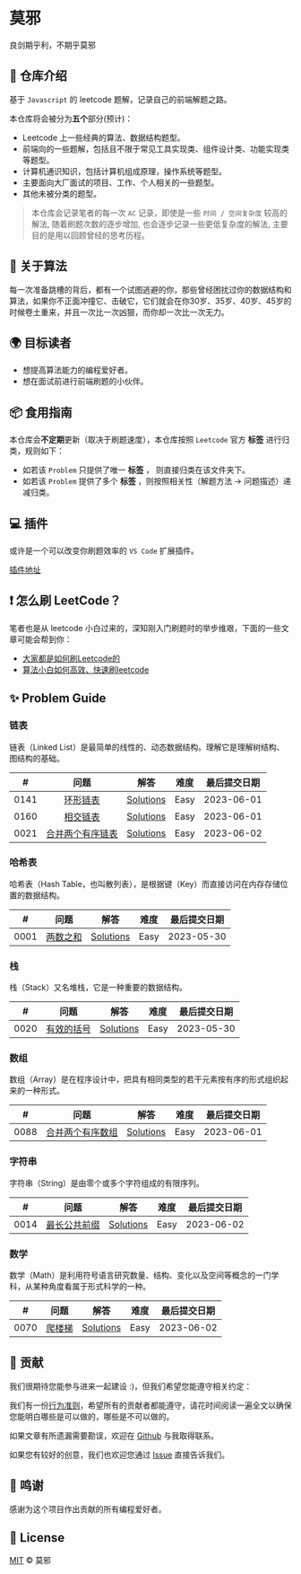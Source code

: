 # 莫邪
良剑期乎利，不期乎莫邪


## 📘 仓库介绍

基于 `Javascript` 的 leetcode 题解，记录自己的前端解题之路。

本仓库将会被分为**五个**部分(预计)：

* Leetcode 上一些经典的算法、数据结构题型。
* 前端向的一些题解，包括且不限于常见工具实现类、组件设计类、功能实现类等题型。
* 计算机通识知识，包括计算机组成原理，操作系统等题型。
* 主要面向大厂面试的项目、工作、个人相关的一些题型。
* 其他未被分类的题型。

> 本仓库会记录笔者的每一次 `AC` 记录，即使是一些 `时间 / 空间复杂度` 较高的解法, 随着刷题次数的逐步增加, 也会逐步记录一些更低复杂度的解法, 主要目的是用以回顾曾经的思考历程。

## 🔱 关于算法

每一次准备跳槽的背后，都有一个试图逃避的你，那些曾经困扰过你的数据结构和算法，如果你不正面冲撞它、击破它，它们就会在你30岁、35岁、40岁、45岁的时候卷土重来，并且一次比一次凶狠，而你却一次比一次无力。

## 🌍  目标读者

* 想提高算法能力的编程爱好者。
* 想在面试前进行前端刷题的小伙伴。

## 📦  食用指南

本仓库会**不定期**更新（取决于刷题速度），本仓库按照 `Leetcode` 官方 **标签** 进行归类，规则如下：

* 如若该 `Problem` 只提供了唯一 **标签** ， 则直接归类在该文件夹下。
* 如若该 `Problem` 提供了多个 **标签** ，则按照相关性（解题方法 -> 问题描述）递减归类。


## 💻 插件

或许是一个可以改变你刷题效率的 `VS Code` 扩展插件。

[插件地址](https://github.com/LeetCode-OpenSource/vscode-leetcode)

## ❗ 怎么刷 LeetCode？

笔者也是从 leetcode 小白过来的，深知刚入门刷题时的举步维艰，下面的一些文章可能会帮到你：

* [大家都是如何刷Leetcode的](https://www.zhihu.com/question/280279208)
* [算法小白如何高效、快速刷leetcode](https://www.zhihu.com/question/321738058)


## ✨ Problem Guide

### 链表

链表（Linked List）是最简单的线性的、动态数据结构。理解它是理解树结构、图结构的基础。

|  #   |                                      问题                                      |                             解答                             | 难度 | 最后提交日期 |
|:----:|:------------------------------------------------------------------------------:|:------------------------------------------------------------:|:----:|:------------:|
| 0141 |        [环形链表](https://leetcode-cn.com/problems/linked-list-cycle/)         |     [Solutions](./数据结构与算法/链表/E0141.环形链表.md)     | Easy |  2023-06-01  |
| 0160 | [相交链表](https://leetcode-cn.com/problems/intersection-of-two-linked-lists/) |     [Solutions](./数据结构与算法/链表/E0160.相交链表.md)     | Easy |  2023-06-01  |
| 0021 |  [合并两个有序链表](https://leetcode-cn.com/problems/merge-two-sorted-lists/)  | [Solutions](./数据结构与算法/链表/E0021.合并两个有序链表.md) | Easy |  2023-06-02  |

### 哈希表

哈希表（Hash Table，也叫散列表），是根据键（Key）而直接访问在内存存储位置的数据结构。

|  #   |                         问题                          |                          解答                          | 难度 | 最后提交日期 |
|:----:|:-----------------------------------------------------:|:------------------------------------------------------:|:----:|:------------:|
| 0001 | [两数之和](https://leetcode-cn.com/problems/two-sum/) | [Solutions](./数据结构与算法/哈希表/E0001.两数之和.md) | Easy |  2023-05-30  |

### 栈

栈（Stack）又名堆栈，它是一种重要的数据结构。

|  #   |                               问题                                |                         解答                         | 难度 | 最后提交日期 |
|:----:|:-----------------------------------------------------------------:|:----------------------------------------------------:|:----:|:------------:|
| 0020 | [有效的括号](https://leetcode-cn.com/problems/valid-parentheses/) | [Solutions](./数据结构与算法/栈/E0020.有效的括号.md) | Easy |  2023-05-30  |

### 数组

数组（Array）是在程序设计中，把具有相同类型的若干元素按有序的形式组织起来的一种形式。

|  #   |                                 问题                                 |                             解答                             | 难度 | 最后提交日期 |
|:----:|:--------------------------------------------------------------------:|:------------------------------------------------------------:|:----:|:------------:|
| 0088 | [合并两个有序数组](https://leetcode.cn/problems/merge-sorted-array/) | [Solutions](./数据结构与算法/数组/E0088.合并两个有序数组.md) | Easy |  2023-06-01  |

### 字符串

字符串（String）是由零个或多个字符组成的有限序列。

|  #   |                                问题                                 |                            解答                            | 难度 | 最后提交日期 |
|:----:|:-------------------------------------------------------------------:|:----------------------------------------------------------:|:----:|:------------:|
| 0014 | [最长公共前缀](https://leetcode.cn/problems/longest-common-prefix/) | [Solutions](./数据结构与算法/字符串/E0014.最长公共前缀.md) | Easy |  2023-06-02  |

### 数学

数学（Math）是利用符号语言研究数量、结构、变化以及空间等概念的一门学科，从某种角度看属于形式科学的一种。

|  #   |                          问题                           |                        解答                        | 难度 | 最后提交日期 |
|:----:|:-------------------------------------------------------:|:--------------------------------------------------:|:----:|:------------:|
| 0070 | [爬楼梯](https://leetcode.cn/problems/climbing-stairs/) | [Solutions](./数据结构与算法/数学/E0070.爬楼梯.md) | Easy |  2023-06-02  |

## 💝 贡献

我们很期待您能参与进来一起建设 :)，但我们希望您能遵守相关约定：

我们有一份[行为准则](CODE_OF_CONDUCT.md)，希望所有的贡献者都能遵守，请花时间阅读一遍全文以确保您能明白哪些是可以做的，哪些是不可以做的。

如果文章有所遗漏需要勘误，欢迎在 [Github](https://github.com/qulongjun) 与我取得联系。

如果您有较好的创意，我们也欢迎您通过 [Issue](https://github.com/qulongjun/moye/issues) 直接告诉我们。

## 💌 鸣谢

感谢为这个项目作出贡献的所有编程爱好者。

## 🍖 License

[MIT](LICENSE.md) © 莫邪
